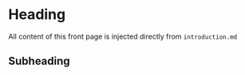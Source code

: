 # Heading

All content of this front page is injected directly from `introduction.md`

## Subheading

